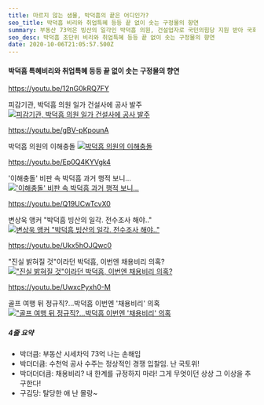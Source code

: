 ```yaml
---
title: 마르지 않는 샘물, 박덕흠의 끝은 어디인가?
seo_title: 박덕흠 비리와 취업특혜 등등 끝 없이 솟는 구정물의 향연
summary: 부동산 73억은 빙산의 일각인 박덕흠 의원, 건설업자로 국민의힘당 지원 받아 국회 입성 가족사업 입찰비리, 친인척과 지인들의 자녀 공기업 취업특혜, 2명의 젊은 여성과 호텔 방문 후 정규직 전환?
seo_desc: 박덕흠 조단위 비리와 취업특혜 등등 끝 없이 솟는 구정물의 향연
date: 2020-10-06T21:05:57.500Z
---
```


#### 박덕흠 특혜비리와 취업특혜 등등 끝 없이 솟는 구정물의 향연

https://youtu.be/12nG0kRQ7FY

피감기관, 박덕흠 의원 일가 건설사에 공사 발주
[![피감기관, 박덕흠 의원 일가 건설사에 공사 발주](https://img.youtube.com/vi/12nG0kRQ7FY/sddefault.jpg)](https://youtu.be/12nG0kRQ7FY)

https://youtu.be/gBV-pKpounA

박덕흠 의원의 이해충돌
[![박덕흠 의원의 이해충돌](https://img.youtube.com/vi/gBV-pKpounA/sddefault.jpg)](https://youtu.be/gBV-pKpounA)

https://youtu.be/Ep0Q4KYVgk4

'이해충돌' 비판 속 박덕흠 과거 행적 보니…
[!['이해충돌' 비판 속 박덕흠 과거 행적 보니…](https://img.youtube.com/vi/Ep0Q4KYVgk4/sddefault.jpg)](https://youtu.be/Ep0Q4KYVgk4)

https://youtu.be/Q19UCwTcvX0

변상욱 앵커 "박덕흠 빙산의 일각. 전수조사 해야.."
[![변상욱 앵커 "박덕흠 빙산의 일각. 전수조사 해야.."](https://img.youtube.com/vi/Q19UCwTcvX0/sddefault.jpg)](https://youtu.be/Ep0Q4KYVgk4)

https://youtu.be/Ukx5hOJQwc0

"진실 밝혀질 것"이라던 박덕흠, 이번엔 채용비리 의혹?
[!["진실 밝혀질 것"이라던 박덕흠, 이번엔 채용비리 의혹?](https://img.youtube.com/vi/Ukx5hOJQwc0/sddefault.jpg)](https://youtu.be/Ukx5hOJQwc0)

https://youtu.be/UwxcPyxh0-M

골프 여행 뒤 정규직?…박덕흠 이번엔 '채용비리' 의혹
[!["골프 여행 뒤 정규직?…박덕흠 이번엔 '채용비리' 의혹](https://img.youtube.com/vi/UwxcPyxh0-M/sddefault.jpg)](https://youtu.be/UwxcPyxh0-M)

##### 4줄 요약

- 박더큼: 부동산 시세차익 73억 나는 손해임
- 박더더큼: 수천억 공사 수주는 정상적인 경쟁 입찰임. 난 국토위!
- 박더더더큼: 채용비리? 내 한계를 규정하지 마라! 그게 무엇이던 상상 그 이상을 추구한다!
- 구김당: 탈당한 애 난 몰랑~
